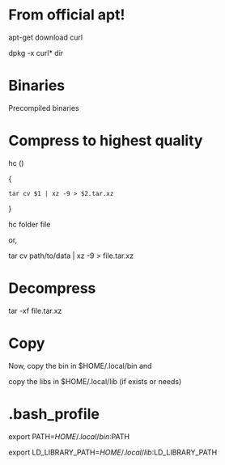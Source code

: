 # From official apt!
apt-get download curl

dpkg -x curl* dir

# Binaries
Precompiled binaries

# Compress to highest quality
 hc () 

   { 

    tar cv $1 | xz -9 > $2.tar.xz

   }

hc folder file

or,

tar cv path/to/data | xz -9 > file.tar.xz

# Decompress
tar -xf file.tar.xz

# Copy
Now, copy the bin in $HOME/.local/bin and 

copy the libs in $HOME/.local/lib (if exists or needs)

# .bash_profile
export PATH=$HOME/.local/bin:$PATH

export LD_LIBRARY_PATH=$HOME/.local/lib:$LD_LIBRARY_PATH
